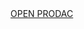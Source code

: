 <!DOCTYPEhtml>
<html>
<head>
<div class="Sugestion" charset="utf8">
<a href="https://drive.google.com/folderview?id=1TqDolmHdKhNDgy5754idhIhbPmUHMpyr">OPEN PRODAC</a>
</div>
<div>
